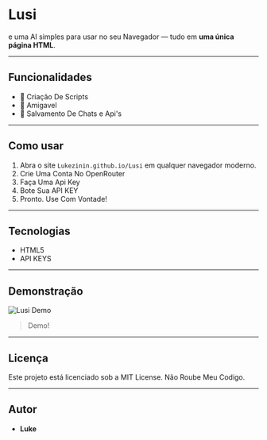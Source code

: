 # Lusi

e uma AI simples para usar no seu Navegador — tudo em **uma única página HTML**.

---

## Funcionalidades

- 🎨 Criação De Scripts
- 🌈 Amigavel
- 💾 Salvamento De Chats e Api's

---

## Como usar

1. Abra o site `Lukezinin.github.io/Lusi` em qualquer navegador moderno.
2. Crie Uma Conta No OpenRouter
3. Faça Uma Api Key
4. Bote Sua API KEY
5. Pronto. Use Com Vontade!

---

## Tecnologias

- HTML5
- API KEYS

---

## Demonstração

![Lusi Demo](screenshot.png)  
> Demo!

---

## Licença

Este projeto está licenciado sob a MIT License.  Não Roube Meu Codigo.

---

## Autor

- **Luke**
